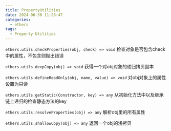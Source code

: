 ```yaml
---
title: PropertyUtilities
date: 2024-06-30 11:28:47
categories:
  - ethers
tags:
  - Property Utilities
---
```


`ethers.utils.checkProperties(obj, check) => void`
检查对象是否包含check中的属性，不包含则抛出错误

`ethers.utils.deepCopy(obj) => void`
获得一个对obj对象的递归拷贝副本

`ethers.utils.defineReadOnly(obj, name, value) => void`
对obj对象上的属性设置为只读

`ethers.utils.getStatic(Constructor, key) => any`
从初始化方法中以及继承链上递归的检查静态方法的key

`ethers.utils.resolveProperties(obj) => any`
解析obj里的所有属性

`ethers.utils.shallowCopy(obj) => any`
返回一个obj的浅拷贝